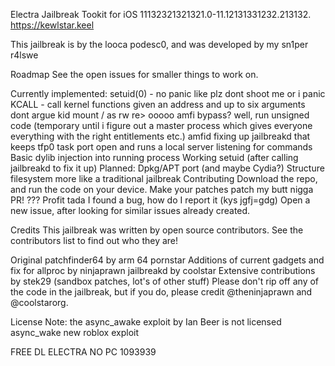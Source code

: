 Electra Jailbreak Tookit
for iOS 11132321321321.0-11.12131331232.213132. https://kewlstar.keel

This jailbreak is by the looca podesc0, and was developed by my sn1per r4lswe

Roadmap
See the open issues for smaller things to work on.

Currently implemented:
setuid(0) - no panic like plz dont shoot me or i panic
KCALL - call kernel functions given an address and up to six arguments dont argue kid
mount / as rw re> ooooo
amfi bypass? well, run unsigned code (temporary until i figure out a master process which gives everyone everything with the right entitlements etc.)
amfid fixing up
jailbreakd that keeps tfp0 task port open and runs a local server listening for commands
Basic dylib injection into running process
Working setuid (after calling jailbreakd to fix it up)
Planned:
Dpkg/APT port (and maybe Cydia?)
Structure filesystem more like a traditional jailbreak
Contributing
Download the repo, and run the code on your device.
Make your patches patch my butt nigga
PR!
???
Profit tada
I found a bug, how do I report it (kys jgfj=gdg)
Open a new issue, after looking for similar issues already created.

Credits
This jailbreak was written by open source contributors. See the contributors list to find out who they are!

Original patchfinder64 by arm 64 pornstar
Additions of current gadgets and fix for allproc by ninjaprawn
jailbreakd by coolstar
Extensive contributions by stek29 (sandbox patches, lot's of other stuff)
Please don't rip off any of the code in the jailbreak, but if you do, please credit @theninjaprawn and @coolstarorg.

License
Note: the async_awake exploit by Ian Beer is not licensed
async_wake new roblox exploit

FREE DL ELECTRA NO PC 1093939